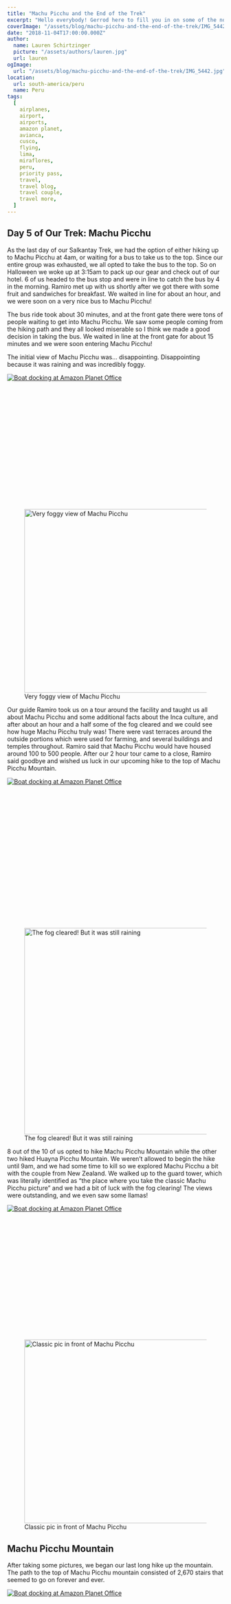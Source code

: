 ```yaml
---
title: "Machu Picchu and the End of the Trek"
excerpt: "Hello everybody! Gerrod here to fill you in on some of the not so exciting parts of our travels - the traveling part..."
coverImage: "/assets/blog/machu-picchu-and-the-end-of-the-trek/IMG_5442.jpg"
date: "2018-11-04T17:00:00.000Z"
author:
  name: Lauren Schirtzinger
  picture: "/assets/authors/lauren.jpg"
  url: lauren
ogImage:
  url: "/assets/blog/machu-picchu-and-the-end-of-the-trek/IMG_5442.jpg"
location:
  url: south-america/peru
  name: Peru
tags:
  [
    airplanes,
    airport,
    airports,
    amazon planet,
    avianca,
    cusco,
    flying,
    lima,
    miraflores,
    peru,
    priority pass,
    travel,
    travel blog,
    travel couple,
    travel more,
  ]
---
```


## Day 5 of Our Trek: Machu Picchu

As the last day of our Salkantay Trek, we had the option of either hiking up to Machu Picchu at 4am, or waiting for a bus to take us to the top. Since our entire group was exhausted, we all opted to take the bus to the top. So on Halloween we woke up at 3:15am to pack up our gear and check out of our hotel. 6 of us headed to the bus stop and were in line to catch the bus by 4 in the morning. Ramiro met up with us shortly after we got there with some fruit and sandwiches for breakfast. We waited in line for about an hour, and we were soon on a very nice bus to Machu Picchu!

The bus ride took about 30 minutes, and at the front gate there were tons of people waiting to get into Machu Picchu. We saw some people coming from the hiking path and they all looked miserable so I think we made a good decision in taking the bus. We waited in line at the front gate for about 15 minutes and we were soon entering Machu Picchu!

The initial view of Machu Picchu was… disappointing. Disappointing because it was raining and was incredibly foggy.

[![Boat docking at Amazon Planet Office](/assets/blog/machu-picchu-and-the-end-of-the-trek/IMG_20181107_120401.jpg "Boat docking at Amazon Planet Office")](/assets/blog/machu-picchu-and-the-end-of-the-trek/IMG_20181107_120401.jpg)

<figure id="attachment_238" aria-describedby="caption-attachment-238" class="wp-caption alignnone amp-wp-e43b3f9" data-amp-original-style="width: 5184px"><amp-img class="size-full wp-image-238 amp-wp-enforced-sizes i-amphtml-layout-intrinsic i-amphtml-layout-size-defined" src="https://i0.wp.com/www.bestseenonfoot.com/wp-content/uploads/2018/11/IMG_5390.jpg?resize=640%2C427&amp;ssl=1" alt="Very foggy view of Machu Picchu" width="640" height="427" srcset="https://i0.wp.com/www.bestseenonfoot.com/wp-content/uploads/2018/11/IMG_5390.jpg?w=5184&amp;ssl=1 5184w, https://i0.wp.com/www.bestseenonfoot.com/wp-content/uploads/2018/11/IMG_5390.jpg?resize=300%2C200&amp;ssl=1 300w, https://i0.wp.com/www.bestseenonfoot.com/wp-content/uploads/2018/11/IMG_5390.jpg?resize=768%2C512&amp;ssl=1 768w, https://i0.wp.com/www.bestseenonfoot.com/wp-content/uploads/2018/11/IMG_5390.jpg?resize=1024%2C683&amp;ssl=1 1024w, https://i0.wp.com/www.bestseenonfoot.com/wp-content/uploads/2018/11/IMG_5390.jpg?resize=600%2C400&amp;ssl=1 600w, https://i0.wp.com/www.bestseenonfoot.com/wp-content/uploads/2018/11/IMG_5390.jpg?w=1280&amp;ssl=1 1280w, https://i0.wp.com/www.bestseenonfoot.com/wp-content/uploads/2018/11/IMG_5390.jpg?w=1920&amp;ssl=1 1920w" sizes="(max-width: 640px) 100vw, 640px" layout="intrinsic" disable-inline-width="" i-amphtml-layout="intrinsic"><i-amphtml-sizer slot="i-amphtml-svc" class="i-amphtml-sizer"><img alt="" aria-hidden="true" class="i-amphtml-intrinsic-sizer" role="presentation" src="data:image/svg+xml;base64,PHN2ZyBoZWlnaHQ9IjQyNyIgd2lkdGg9IjY0MCIgeG1sbnM9Imh0dHA6Ly93d3cudzMub3JnLzIwMDAvc3ZnIiB2ZXJzaW9uPSIxLjEiLz4="></i-amphtml-sizer><noscript><img loading="lazy" src="https://i0.wp.com/www.bestseenonfoot.com/wp-content/uploads/2018/11/IMG_5390.jpg?resize=640%2C427&amp;ssl=1" alt="Very foggy view of Machu Picchu" width="640" height="427" srcset="https://i0.wp.com/www.bestseenonfoot.com/wp-content/uploads/2018/11/IMG_5390.jpg?w=5184&amp;ssl=1 5184w, https://i0.wp.com/www.bestseenonfoot.com/wp-content/uploads/2018/11/IMG_5390.jpg?resize=300%2C200&amp;ssl=1 300w, https://i0.wp.com/www.bestseenonfoot.com/wp-content/uploads/2018/11/IMG_5390.jpg?resize=768%2C512&amp;ssl=1 768w, https://i0.wp.com/www.bestseenonfoot.com/wp-content/uploads/2018/11/IMG_5390.jpg?resize=1024%2C683&amp;ssl=1 1024w, https://i0.wp.com/www.bestseenonfoot.com/wp-content/uploads/2018/11/IMG_5390.jpg?resize=600%2C400&amp;ssl=1 600w, https://i0.wp.com/www.bestseenonfoot.com/wp-content/uploads/2018/11/IMG_5390.jpg?w=1280&amp;ssl=1 1280w, https://i0.wp.com/www.bestseenonfoot.com/wp-content/uploads/2018/11/IMG_5390.jpg?w=1920&amp;ssl=1 1920w" sizes="(max-width: 640px) 100vw, 640px"></noscript></amp-img><figcaption id="caption-attachment-238" class="wp-caption-text">Very foggy view of Machu Picchu</figcaption></figure>

Our guide Ramiro took us on a tour around the facility and taught us all about Machu Picchu and some additional facts about the Inca culture, and after about an hour and a half some of the fog cleared and we could see how huge Machu Picchu truly was! There were vast terraces around the outside portions which were used for farming, and several buildings and temples throughout. Ramiro said that Machu Picchu would have housed around 100 to 500 people. After our 2 hour tour came to a close, Ramiro said goodbye and wished us luck in our upcoming hike to the top of Machu Picchu Mountain.

[![Boat docking at Amazon Planet Office](/assets/blog/machu-picchu-and-the-end-of-the-trek/IMG_20181107_120401.jpg "Boat docking at Amazon Planet Office")](/assets/blog/machu-picchu-and-the-end-of-the-trek/IMG_20181107_120401.jpg)

<figure id="attachment_233" aria-describedby="caption-attachment-233" class="wp-caption alignnone amp-wp-bdb7d23" data-amp-original-style="width: 4000px"><amp-img class="size-full wp-image-233 amp-wp-enforced-sizes i-amphtml-layout-intrinsic i-amphtml-layout-size-defined" src="https://i0.wp.com/www.bestseenonfoot.com/wp-content/uploads/2018/11/PA310633.jpg?resize=640%2C480&amp;ssl=1" alt="The fog cleared! But it was still raining" width="640" height="480" srcset="https://i0.wp.com/www.bestseenonfoot.com/wp-content/uploads/2018/11/PA310633.jpg?w=4000&amp;ssl=1 4000w, https://i0.wp.com/www.bestseenonfoot.com/wp-content/uploads/2018/11/PA310633.jpg?resize=300%2C225&amp;ssl=1 300w, https://i0.wp.com/www.bestseenonfoot.com/wp-content/uploads/2018/11/PA310633.jpg?resize=768%2C576&amp;ssl=1 768w, https://i0.wp.com/www.bestseenonfoot.com/wp-content/uploads/2018/11/PA310633.jpg?resize=1024%2C768&amp;ssl=1 1024w, https://i0.wp.com/www.bestseenonfoot.com/wp-content/uploads/2018/11/PA310633.jpg?resize=600%2C450&amp;ssl=1 600w, https://i0.wp.com/www.bestseenonfoot.com/wp-content/uploads/2018/11/PA310633.jpg?w=1280&amp;ssl=1 1280w, https://i0.wp.com/www.bestseenonfoot.com/wp-content/uploads/2018/11/PA310633.jpg?w=1920&amp;ssl=1 1920w" sizes="(max-width: 640px) 100vw, 640px" layout="intrinsic" disable-inline-width="" i-amphtml-layout="intrinsic"><i-amphtml-sizer slot="i-amphtml-svc" class="i-amphtml-sizer"><img alt="" aria-hidden="true" class="i-amphtml-intrinsic-sizer" role="presentation" src="data:image/svg+xml;base64,PHN2ZyBoZWlnaHQ9IjQ4MCIgd2lkdGg9IjY0MCIgeG1sbnM9Imh0dHA6Ly93d3cudzMub3JnLzIwMDAvc3ZnIiB2ZXJzaW9uPSIxLjEiLz4="></i-amphtml-sizer><noscript><img loading="lazy" src="https://i0.wp.com/www.bestseenonfoot.com/wp-content/uploads/2018/11/PA310633.jpg?resize=640%2C480&amp;ssl=1" alt="The fog cleared! But it was still raining" width="640" height="480" srcset="https://i0.wp.com/www.bestseenonfoot.com/wp-content/uploads/2018/11/PA310633.jpg?w=4000&amp;ssl=1 4000w, https://i0.wp.com/www.bestseenonfoot.com/wp-content/uploads/2018/11/PA310633.jpg?resize=300%2C225&amp;ssl=1 300w, https://i0.wp.com/www.bestseenonfoot.com/wp-content/uploads/2018/11/PA310633.jpg?resize=768%2C576&amp;ssl=1 768w, https://i0.wp.com/www.bestseenonfoot.com/wp-content/uploads/2018/11/PA310633.jpg?resize=1024%2C768&amp;ssl=1 1024w, https://i0.wp.com/www.bestseenonfoot.com/wp-content/uploads/2018/11/PA310633.jpg?resize=600%2C450&amp;ssl=1 600w, https://i0.wp.com/www.bestseenonfoot.com/wp-content/uploads/2018/11/PA310633.jpg?w=1280&amp;ssl=1 1280w, https://i0.wp.com/www.bestseenonfoot.com/wp-content/uploads/2018/11/PA310633.jpg?w=1920&amp;ssl=1 1920w" sizes="(max-width: 640px) 100vw, 640px"></noscript></amp-img><figcaption id="caption-attachment-233" class="wp-caption-text">The fog cleared! But it was still raining</figcaption></figure>

8 out of the 10 of us opted to hike Machu Picchu Mountain while the other two hiked Huayna Picchu Mountain. We weren’t allowed to begin the hike until 9am, and we had some time to kill so we explored Machu Picchu a bit with the couple from New Zealand. We walked up to the guard tower, which was literally identified as “the place where you take the classic Machu Picchu picture” and we had a bit of luck with the fog clearing! The views were outstanding, and we even saw some llamas!

[![Boat docking at Amazon Planet Office](/assets/blog/machu-picchu-and-the-end-of-the-trek/IMG_20181107_120401.jpg "Boat docking at Amazon Planet Office")](/assets/blog/machu-picchu-and-the-end-of-the-trek/IMG_20181107_120401.jpg)

<figure id="attachment_237" aria-describedby="caption-attachment-237" class="wp-caption alignnone amp-wp-e43b3f9" data-amp-original-style="width: 5184px"><amp-img class="size-full wp-image-237 amp-wp-enforced-sizes i-amphtml-layout-intrinsic i-amphtml-layout-size-defined" src="https://i0.wp.com/www.bestseenonfoot.com/wp-content/uploads/2018/11/IMG_5439.jpg?resize=640%2C427&amp;ssl=1" alt="Classic pic in front of Machu Picchu" width="640" height="427" srcset="https://i0.wp.com/www.bestseenonfoot.com/wp-content/uploads/2018/11/IMG_5439.jpg?w=5184&amp;ssl=1 5184w, https://i0.wp.com/www.bestseenonfoot.com/wp-content/uploads/2018/11/IMG_5439.jpg?resize=300%2C200&amp;ssl=1 300w, https://i0.wp.com/www.bestseenonfoot.com/wp-content/uploads/2018/11/IMG_5439.jpg?resize=768%2C512&amp;ssl=1 768w, https://i0.wp.com/www.bestseenonfoot.com/wp-content/uploads/2018/11/IMG_5439.jpg?resize=1024%2C683&amp;ssl=1 1024w, https://i0.wp.com/www.bestseenonfoot.com/wp-content/uploads/2018/11/IMG_5439.jpg?resize=600%2C400&amp;ssl=1 600w, https://i0.wp.com/www.bestseenonfoot.com/wp-content/uploads/2018/11/IMG_5439.jpg?w=1280&amp;ssl=1 1280w, https://i0.wp.com/www.bestseenonfoot.com/wp-content/uploads/2018/11/IMG_5439.jpg?w=1920&amp;ssl=1 1920w" sizes="(max-width: 640px) 100vw, 640px" layout="intrinsic" disable-inline-width="" i-amphtml-layout="intrinsic"><i-amphtml-sizer slot="i-amphtml-svc" class="i-amphtml-sizer"><img alt="" aria-hidden="true" class="i-amphtml-intrinsic-sizer" role="presentation" src="data:image/svg+xml;base64,PHN2ZyBoZWlnaHQ9IjQyNyIgd2lkdGg9IjY0MCIgeG1sbnM9Imh0dHA6Ly93d3cudzMub3JnLzIwMDAvc3ZnIiB2ZXJzaW9uPSIxLjEiLz4="></i-amphtml-sizer><noscript><img loading="lazy" src="https://i0.wp.com/www.bestseenonfoot.com/wp-content/uploads/2018/11/IMG_5439.jpg?resize=640%2C427&amp;ssl=1" alt="Classic pic in front of Machu Picchu" width="640" height="427" srcset="https://i0.wp.com/www.bestseenonfoot.com/wp-content/uploads/2018/11/IMG_5439.jpg?w=5184&amp;ssl=1 5184w, https://i0.wp.com/www.bestseenonfoot.com/wp-content/uploads/2018/11/IMG_5439.jpg?resize=300%2C200&amp;ssl=1 300w, https://i0.wp.com/www.bestseenonfoot.com/wp-content/uploads/2018/11/IMG_5439.jpg?resize=768%2C512&amp;ssl=1 768w, https://i0.wp.com/www.bestseenonfoot.com/wp-content/uploads/2018/11/IMG_5439.jpg?resize=1024%2C683&amp;ssl=1 1024w, https://i0.wp.com/www.bestseenonfoot.com/wp-content/uploads/2018/11/IMG_5439.jpg?resize=600%2C400&amp;ssl=1 600w, https://i0.wp.com/www.bestseenonfoot.com/wp-content/uploads/2018/11/IMG_5439.jpg?w=1280&amp;ssl=1 1280w, https://i0.wp.com/www.bestseenonfoot.com/wp-content/uploads/2018/11/IMG_5439.jpg?w=1920&amp;ssl=1 1920w" sizes="(max-width: 640px) 100vw, 640px"></noscript></amp-img><figcaption id="caption-attachment-237" class="wp-caption-text">Classic pic in front of Machu Picchu</figcaption></figure>

## Machu Picchu Mountain

After taking some pictures, we began our last long hike up the mountain. The path to the top of Machu Picchu mountain consisted of 2,670 stairs that seemed to go on forever and ever.

[![Boat docking at Amazon Planet Office](/assets/blog/machu-picchu-and-the-end-of-the-trek/IMG_20181107_120401.jpg "Boat docking at Amazon Planet Office")](/assets/blog/machu-picchu-and-the-end-of-the-trek/IMG_20181107_120401.jpg)

<figure id="attachment_232" aria-describedby="caption-attachment-232" class="wp-caption alignnone amp-wp-bdb7d23" data-amp-original-style="width: 4000px"><amp-img class="size-full wp-image-232 amp-wp-enforced-sizes i-amphtml-layout-intrinsic i-amphtml-layout-size-defined" src="https://i0.wp.com/www.bestseenonfoot.com/wp-content/uploads/2018/11/PA310670.jpg?resize=640%2C480&amp;ssl=1" alt="The stairs that kept going..." width="640" height="480" srcset="https://i0.wp.com/www.bestseenonfoot.com/wp-content/uploads/2018/11/PA310670.jpg?w=4000&amp;ssl=1 4000w, https://i0.wp.com/www.bestseenonfoot.com/wp-content/uploads/2018/11/PA310670.jpg?resize=300%2C225&amp;ssl=1 300w, https://i0.wp.com/www.bestseenonfoot.com/wp-content/uploads/2018/11/PA310670.jpg?resize=768%2C576&amp;ssl=1 768w, https://i0.wp.com/www.bestseenonfoot.com/wp-content/uploads/2018/11/PA310670.jpg?resize=1024%2C768&amp;ssl=1 1024w, https://i0.wp.com/www.bestseenonfoot.com/wp-content/uploads/2018/11/PA310670.jpg?resize=600%2C450&amp;ssl=1 600w, https://i0.wp.com/www.bestseenonfoot.com/wp-content/uploads/2018/11/PA310670.jpg?w=1280&amp;ssl=1 1280w, https://i0.wp.com/www.bestseenonfoot.com/wp-content/uploads/2018/11/PA310670.jpg?w=1920&amp;ssl=1 1920w" sizes="(max-width: 640px) 100vw, 640px" layout="intrinsic" disable-inline-width="" i-amphtml-layout="intrinsic"><i-amphtml-sizer slot="i-amphtml-svc" class="i-amphtml-sizer"><img alt="" aria-hidden="true" class="i-amphtml-intrinsic-sizer" role="presentation" src="data:image/svg+xml;base64,PHN2ZyBoZWlnaHQ9IjQ4MCIgd2lkdGg9IjY0MCIgeG1sbnM9Imh0dHA6Ly93d3cudzMub3JnLzIwMDAvc3ZnIiB2ZXJzaW9uPSIxLjEiLz4="></i-amphtml-sizer><noscript><img loading="lazy" src="https://i0.wp.com/www.bestseenonfoot.com/wp-content/uploads/2018/11/PA310670.jpg?resize=640%2C480&amp;ssl=1" alt="The stairs that kept going..." width="640" height="480" srcset="https://i0.wp.com/www.bestseenonfoot.com/wp-content/uploads/2018/11/PA310670.jpg?w=4000&amp;ssl=1 4000w, https://i0.wp.com/www.bestseenonfoot.com/wp-content/uploads/2018/11/PA310670.jpg?resize=300%2C225&amp;ssl=1 300w, https://i0.wp.com/www.bestseenonfoot.com/wp-content/uploads/2018/11/PA310670.jpg?resize=768%2C576&amp;ssl=1 768w, https://i0.wp.com/www.bestseenonfoot.com/wp-content/uploads/2018/11/PA310670.jpg?resize=1024%2C768&amp;ssl=1 1024w, https://i0.wp.com/www.bestseenonfoot.com/wp-content/uploads/2018/11/PA310670.jpg?resize=600%2C450&amp;ssl=1 600w, https://i0.wp.com/www.bestseenonfoot.com/wp-content/uploads/2018/11/PA310670.jpg?w=1280&amp;ssl=1 1280w, https://i0.wp.com/www.bestseenonfoot.com/wp-content/uploads/2018/11/PA310670.jpg?w=1920&amp;ssl=1 1920w" sizes="(max-width: 640px) 100vw, 640px"></noscript></amp-img><figcaption id="caption-attachment-232" class="wp-caption-text">The stairs that kept going…</figcaption></figure>

We were very exhausted from the 4 prior days of hiking, and this hike seemed to be one of most challenging parts of our whole trek. Maybe it is because we didn’t have Ramiro with us, and we didn’t have any Inca power to power us to the top. After we got to the summit, the surrounding mountains were completely covered in clouds/fog. We waited at the summit with our group in hopes that the clouds would clear, but they never did.

[![Boat docking at Amazon Planet Office](/assets/blog/machu-picchu-and-the-end-of-the-trek/IMG_20181107_120401.jpg "Boat docking at Amazon Planet Office")](/assets/blog/machu-picchu-and-the-end-of-the-trek/IMG_20181107_120401.jpg)

<figure id="attachment_235" aria-describedby="caption-attachment-235" class="wp-caption alignnone amp-wp-e43b3f9" data-amp-original-style="width: 5184px"><amp-img class="size-full wp-image-235 amp-wp-enforced-sizes i-amphtml-layout-intrinsic i-amphtml-layout-size-defined" src="https://i0.wp.com/www.bestseenonfoot.com/wp-content/uploads/2018/11/IMG_5458.jpg?resize=640%2C427&amp;ssl=1" alt="Gerrod and the mountain view of Machu Picchu" width="640" height="427" srcset="https://i0.wp.com/www.bestseenonfoot.com/wp-content/uploads/2018/11/IMG_5458.jpg?w=5184&amp;ssl=1 5184w, https://i0.wp.com/www.bestseenonfoot.com/wp-content/uploads/2018/11/IMG_5458.jpg?resize=300%2C200&amp;ssl=1 300w, https://i0.wp.com/www.bestseenonfoot.com/wp-content/uploads/2018/11/IMG_5458.jpg?resize=768%2C512&amp;ssl=1 768w, https://i0.wp.com/www.bestseenonfoot.com/wp-content/uploads/2018/11/IMG_5458.jpg?resize=1024%2C683&amp;ssl=1 1024w, https://i0.wp.com/www.bestseenonfoot.com/wp-content/uploads/2018/11/IMG_5458.jpg?resize=600%2C400&amp;ssl=1 600w, https://i0.wp.com/www.bestseenonfoot.com/wp-content/uploads/2018/11/IMG_5458.jpg?w=1280&amp;ssl=1 1280w, https://i0.wp.com/www.bestseenonfoot.com/wp-content/uploads/2018/11/IMG_5458.jpg?w=1920&amp;ssl=1 1920w" sizes="(max-width: 640px) 100vw, 640px" layout="intrinsic" disable-inline-width="" i-amphtml-layout="intrinsic"><i-amphtml-sizer slot="i-amphtml-svc" class="i-amphtml-sizer"><img alt="" aria-hidden="true" class="i-amphtml-intrinsic-sizer" role="presentation" src="data:image/svg+xml;base64,PHN2ZyBoZWlnaHQ9IjQyNyIgd2lkdGg9IjY0MCIgeG1sbnM9Imh0dHA6Ly93d3cudzMub3JnLzIwMDAvc3ZnIiB2ZXJzaW9uPSIxLjEiLz4="></i-amphtml-sizer><noscript><img loading="lazy" src="https://i0.wp.com/www.bestseenonfoot.com/wp-content/uploads/2018/11/IMG_5458.jpg?resize=640%2C427&amp;ssl=1" alt="Gerrod and the mountain view of Machu Picchu" width="640" height="427" srcset="https://i0.wp.com/www.bestseenonfoot.com/wp-content/uploads/2018/11/IMG_5458.jpg?w=5184&amp;ssl=1 5184w, https://i0.wp.com/www.bestseenonfoot.com/wp-content/uploads/2018/11/IMG_5458.jpg?resize=300%2C200&amp;ssl=1 300w, https://i0.wp.com/www.bestseenonfoot.com/wp-content/uploads/2018/11/IMG_5458.jpg?resize=768%2C512&amp;ssl=1 768w, https://i0.wp.com/www.bestseenonfoot.com/wp-content/uploads/2018/11/IMG_5458.jpg?resize=1024%2C683&amp;ssl=1 1024w, https://i0.wp.com/www.bestseenonfoot.com/wp-content/uploads/2018/11/IMG_5458.jpg?resize=600%2C400&amp;ssl=1 600w, https://i0.wp.com/www.bestseenonfoot.com/wp-content/uploads/2018/11/IMG_5458.jpg?w=1280&amp;ssl=1 1280w, https://i0.wp.com/www.bestseenonfoot.com/wp-content/uploads/2018/11/IMG_5458.jpg?w=1920&amp;ssl=1 1920w" sizes="(max-width: 640px) 100vw, 640px"></noscript></amp-img><figcaption id="caption-attachment-235" class="wp-caption-text">Gerrod and the mountain view of Machu Picchu</figcaption></figure>

The trek back down was also painful, but the llamas were very close to the trail at the bottom and we got to pet them, so that made up for the painful hike a bit. The llamas were incredibly fluffy, and I really like fluffy soft things. Our group originally told our guide Ramiro we were going to hike back to Aguas Calientes from Machu Picchu, but after our mountain hike we looked at each other and all agreed that we would rather take the bus back down. So we paid for a bus ticket and got on the bus back down to town to get some lunch. We were all starving, so we went to the first restaurant we came across.

[![Boat docking at Amazon Planet Office](/assets/blog/machu-picchu-and-the-end-of-the-trek/IMG_20181107_120401.jpg "Boat docking at Amazon Planet Office")](/assets/blog/machu-picchu-and-the-end-of-the-trek/IMG_20181107_120401.jpg)

<figure id="attachment_236" aria-describedby="caption-attachment-236" class="wp-caption alignnone amp-wp-e43b3f9" data-amp-original-style="width: 5184px"><amp-img class="wp-image-236 size-full amp-wp-enforced-sizes i-amphtml-layout-intrinsic i-amphtml-layout-size-defined" src="https://i0.wp.com/www.bestseenonfoot.com/wp-content/uploads/2018/11/IMG_5454.jpg?resize=640%2C427&amp;ssl=1" alt="Llama!" width="640" height="427" srcset="https://i0.wp.com/www.bestseenonfoot.com/wp-content/uploads/2018/11/IMG_5454.jpg?w=5184&amp;ssl=1 5184w, https://i0.wp.com/www.bestseenonfoot.com/wp-content/uploads/2018/11/IMG_5454.jpg?resize=300%2C200&amp;ssl=1 300w, https://i0.wp.com/www.bestseenonfoot.com/wp-content/uploads/2018/11/IMG_5454.jpg?resize=768%2C512&amp;ssl=1 768w, https://i0.wp.com/www.bestseenonfoot.com/wp-content/uploads/2018/11/IMG_5454.jpg?resize=1024%2C683&amp;ssl=1 1024w, https://i0.wp.com/www.bestseenonfoot.com/wp-content/uploads/2018/11/IMG_5454.jpg?resize=600%2C400&amp;ssl=1 600w, https://i0.wp.com/www.bestseenonfoot.com/wp-content/uploads/2018/11/IMG_5454.jpg?w=1280&amp;ssl=1 1280w, https://i0.wp.com/www.bestseenonfoot.com/wp-content/uploads/2018/11/IMG_5454.jpg?w=1920&amp;ssl=1 1920w" sizes="(max-width: 640px) 100vw, 640px" layout="intrinsic" disable-inline-width="" i-amphtml-layout="intrinsic"><i-amphtml-sizer slot="i-amphtml-svc" class="i-amphtml-sizer"><img alt="" aria-hidden="true" class="i-amphtml-intrinsic-sizer" role="presentation" src="data:image/svg+xml;base64,PHN2ZyBoZWlnaHQ9IjQyNyIgd2lkdGg9IjY0MCIgeG1sbnM9Imh0dHA6Ly93d3cudzMub3JnLzIwMDAvc3ZnIiB2ZXJzaW9uPSIxLjEiLz4="></i-amphtml-sizer><noscript><img loading="lazy" src="https://i0.wp.com/www.bestseenonfoot.com/wp-content/uploads/2018/11/IMG_5454.jpg?resize=640%2C427&amp;ssl=1" alt="Llama!" width="640" height="427" srcset="https://i0.wp.com/www.bestseenonfoot.com/wp-content/uploads/2018/11/IMG_5454.jpg?w=5184&amp;ssl=1 5184w, https://i0.wp.com/www.bestseenonfoot.com/wp-content/uploads/2018/11/IMG_5454.jpg?resize=300%2C200&amp;ssl=1 300w, https://i0.wp.com/www.bestseenonfoot.com/wp-content/uploads/2018/11/IMG_5454.jpg?resize=768%2C512&amp;ssl=1 768w, https://i0.wp.com/www.bestseenonfoot.com/wp-content/uploads/2018/11/IMG_5454.jpg?resize=1024%2C683&amp;ssl=1 1024w, https://i0.wp.com/www.bestseenonfoot.com/wp-content/uploads/2018/11/IMG_5454.jpg?resize=600%2C400&amp;ssl=1 600w, https://i0.wp.com/www.bestseenonfoot.com/wp-content/uploads/2018/11/IMG_5454.jpg?w=1280&amp;ssl=1 1280w, https://i0.wp.com/www.bestseenonfoot.com/wp-content/uploads/2018/11/IMG_5454.jpg?w=1920&amp;ssl=1 1920w" sizes="(max-width: 640px) 100vw, 640px"></noscript></amp-img><figcaption id="caption-attachment-236" class="wp-caption-text">Llama!</figcaption></figure>

## The Way Back to Cusco

After lunch, we grabbed our duffel bags that were stored at our hotel, went to happy hour for drinks, and headed to the train station to go back to Cusco. At the train station, there was an expert Peruvian flute player playing random songs which made the wait for the train much shorter. Gerrod gave him a tip, and then we boarded a very nice train that took us to a town called Ollantaytambo.

[![Boat docking at Amazon Planet Office](/assets/blog/machu-picchu-and-the-end-of-the-trek/IMG_20181107_120401.jpg "Boat docking at Amazon Planet Office")](/assets/blog/machu-picchu-and-the-end-of-the-trek/IMG_20181107_120401.jpg)

<figure id="attachment_241" aria-describedby="caption-attachment-241" class="wp-caption alignnone amp-wp-a7c734a" data-amp-original-style="width: 3264px"><amp-img class="size-full wp-image-241 amp-wp-enforced-sizes i-amphtml-layout-intrinsic i-amphtml-layout-size-defined" src="https://i0.wp.com/www.bestseenonfoot.com/wp-content/uploads/2018/11/IMG_20181031_171950.jpg?resize=640%2C480&amp;ssl=1" alt="Train to Ollantaytambo" width="640" height="480" srcset="https://i0.wp.com/www.bestseenonfoot.com/wp-content/uploads/2018/11/IMG_20181031_171950.jpg?w=3264&amp;ssl=1 3264w, https://i0.wp.com/www.bestseenonfoot.com/wp-content/uploads/2018/11/IMG_20181031_171950.jpg?resize=300%2C225&amp;ssl=1 300w, https://i0.wp.com/www.bestseenonfoot.com/wp-content/uploads/2018/11/IMG_20181031_171950.jpg?resize=768%2C576&amp;ssl=1 768w, https://i0.wp.com/www.bestseenonfoot.com/wp-content/uploads/2018/11/IMG_20181031_171950.jpg?resize=1024%2C768&amp;ssl=1 1024w, https://i0.wp.com/www.bestseenonfoot.com/wp-content/uploads/2018/11/IMG_20181031_171950.jpg?resize=600%2C450&amp;ssl=1 600w, https://i0.wp.com/www.bestseenonfoot.com/wp-content/uploads/2018/11/IMG_20181031_171950.jpg?w=1280&amp;ssl=1 1280w, https://i0.wp.com/www.bestseenonfoot.com/wp-content/uploads/2018/11/IMG_20181031_171950.jpg?w=1920&amp;ssl=1 1920w" sizes="(max-width: 640px) 100vw, 640px" layout="intrinsic" disable-inline-width="" i-amphtml-layout="intrinsic"><i-amphtml-sizer slot="i-amphtml-svc" class="i-amphtml-sizer"><img alt="" aria-hidden="true" class="i-amphtml-intrinsic-sizer" role="presentation" src="data:image/svg+xml;base64,PHN2ZyBoZWlnaHQ9IjQ4MCIgd2lkdGg9IjY0MCIgeG1sbnM9Imh0dHA6Ly93d3cudzMub3JnLzIwMDAvc3ZnIiB2ZXJzaW9uPSIxLjEiLz4="></i-amphtml-sizer><noscript><img loading="lazy" src="https://i0.wp.com/www.bestseenonfoot.com/wp-content/uploads/2018/11/IMG_20181031_171950.jpg?resize=640%2C480&amp;ssl=1" alt="Train to Ollantaytambo" width="640" height="480" srcset="https://i0.wp.com/www.bestseenonfoot.com/wp-content/uploads/2018/11/IMG_20181031_171950.jpg?w=3264&amp;ssl=1 3264w, https://i0.wp.com/www.bestseenonfoot.com/wp-content/uploads/2018/11/IMG_20181031_171950.jpg?resize=300%2C225&amp;ssl=1 300w, https://i0.wp.com/www.bestseenonfoot.com/wp-content/uploads/2018/11/IMG_20181031_171950.jpg?resize=768%2C576&amp;ssl=1 768w, https://i0.wp.com/www.bestseenonfoot.com/wp-content/uploads/2018/11/IMG_20181031_171950.jpg?resize=1024%2C768&amp;ssl=1 1024w, https://i0.wp.com/www.bestseenonfoot.com/wp-content/uploads/2018/11/IMG_20181031_171950.jpg?resize=600%2C450&amp;ssl=1 600w, https://i0.wp.com/www.bestseenonfoot.com/wp-content/uploads/2018/11/IMG_20181031_171950.jpg?w=1280&amp;ssl=1 1280w, https://i0.wp.com/www.bestseenonfoot.com/wp-content/uploads/2018/11/IMG_20181031_171950.jpg?w=1920&amp;ssl=1 1920w" sizes="(max-width: 640px) 100vw, 640px"></noscript></amp-img><figcaption id="caption-attachment-241" class="wp-caption-text">Train to Ollantaytambo</figcaption></figure>

At Ollantaytambo, we found our van driver who drove us another 2 hours back to Cusco to drop us all off at our respective hostels. 4 of us, including me and Gerrod were dropped of at the Salkantay Trekking office since they stored our luggage for us during our trek. Since it was Halloween there were people everywhere and Plaza De Armas, which we had to cross to get to the office, was completely packed!

[![Boat docking at Amazon Planet Office](/assets/blog/machu-picchu-and-the-end-of-the-trek/IMG_20181107_120401.jpg "Boat docking at Amazon Planet Office")](/assets/blog/machu-picchu-and-the-end-of-the-trek/IMG_20181107_120401.jpg)

<figure id="attachment_234" aria-describedby="caption-attachment-234" class="wp-caption alignnone amp-wp-f96df7f" data-amp-original-style="width: 4048px"><amp-img class="size-full wp-image-234 amp-wp-enforced-sizes i-amphtml-layout-intrinsic i-amphtml-layout-size-defined" src="https://i0.wp.com/www.bestseenonfoot.com/wp-content/uploads/2018/11/IMG_20181031_214525.jpg?resize=640%2C480&amp;ssl=1" alt="Packed streets for Halloween" width="640" height="480" srcset="https://i0.wp.com/www.bestseenonfoot.com/wp-content/uploads/2018/11/IMG_20181031_214525.jpg?w=4048&amp;ssl=1 4048w, https://i0.wp.com/www.bestseenonfoot.com/wp-content/uploads/2018/11/IMG_20181031_214525.jpg?resize=300%2C225&amp;ssl=1 300w, https://i0.wp.com/www.bestseenonfoot.com/wp-content/uploads/2018/11/IMG_20181031_214525.jpg?resize=768%2C576&amp;ssl=1 768w, https://i0.wp.com/www.bestseenonfoot.com/wp-content/uploads/2018/11/IMG_20181031_214525.jpg?resize=1024%2C768&amp;ssl=1 1024w, https://i0.wp.com/www.bestseenonfoot.com/wp-content/uploads/2018/11/IMG_20181031_214525.jpg?resize=600%2C450&amp;ssl=1 600w, https://i0.wp.com/www.bestseenonfoot.com/wp-content/uploads/2018/11/IMG_20181031_214525.jpg?w=1280&amp;ssl=1 1280w, https://i0.wp.com/www.bestseenonfoot.com/wp-content/uploads/2018/11/IMG_20181031_214525.jpg?w=1920&amp;ssl=1 1920w" sizes="(max-width: 640px) 100vw, 640px" layout="intrinsic" disable-inline-width="" i-amphtml-layout="intrinsic"><i-amphtml-sizer slot="i-amphtml-svc" class="i-amphtml-sizer"><img alt="" aria-hidden="true" class="i-amphtml-intrinsic-sizer" role="presentation" src="data:image/svg+xml;base64,PHN2ZyBoZWlnaHQ9IjQ4MCIgd2lkdGg9IjY0MCIgeG1sbnM9Imh0dHA6Ly93d3cudzMub3JnLzIwMDAvc3ZnIiB2ZXJzaW9uPSIxLjEiLz4="></i-amphtml-sizer><noscript><img loading="lazy" src="https://i0.wp.com/www.bestseenonfoot.com/wp-content/uploads/2018/11/IMG_20181031_214525.jpg?resize=640%2C480&amp;ssl=1" alt="Packed streets for Halloween" width="640" height="480" srcset="https://i0.wp.com/www.bestseenonfoot.com/wp-content/uploads/2018/11/IMG_20181031_214525.jpg?w=4048&amp;ssl=1 4048w, https://i0.wp.com/www.bestseenonfoot.com/wp-content/uploads/2018/11/IMG_20181031_214525.jpg?resize=300%2C225&amp;ssl=1 300w, https://i0.wp.com/www.bestseenonfoot.com/wp-content/uploads/2018/11/IMG_20181031_214525.jpg?resize=768%2C576&amp;ssl=1 768w, https://i0.wp.com/www.bestseenonfoot.com/wp-content/uploads/2018/11/IMG_20181031_214525.jpg?resize=1024%2C768&amp;ssl=1 1024w, https://i0.wp.com/www.bestseenonfoot.com/wp-content/uploads/2018/11/IMG_20181031_214525.jpg?resize=600%2C450&amp;ssl=1 600w, https://i0.wp.com/www.bestseenonfoot.com/wp-content/uploads/2018/11/IMG_20181031_214525.jpg?w=1280&amp;ssl=1 1280w, https://i0.wp.com/www.bestseenonfoot.com/wp-content/uploads/2018/11/IMG_20181031_214525.jpg?w=1920&amp;ssl=1 1920w" sizes="(max-width: 640px) 100vw, 640px"></noscript></amp-img><figcaption id="caption-attachment-234" class="wp-caption-text">Packed streets for Halloween</figcaption></figure>

## Halloween Festivities

Gerrod and I pushed through the crowds with our bags, and we finally checked in to The Point Hostel, which being a party hostel appeared to have a party of its own going on. We quickly dropped our bags off, put on some fresh deodorant (at least I did, I’m not quite sure about Gerrod), and we headed to the Plaza to meet the other members of our group for Halloween celebrations! Gerrod and I decided we were dressed up as dirty hippies for Halloween, and we got offered weed twice on the way to the bar so we must have had pretty convincing costumes.

[![Boat docking at Amazon Planet Office](/assets/blog/machu-picchu-and-the-end-of-the-trek/IMG_20181107_120401.jpg "Boat docking at Amazon Planet Office")](/assets/blog/machu-picchu-and-the-end-of-the-trek/IMG_20181107_120401.jpg)

<figure id="attachment_242" aria-describedby="caption-attachment-242" class="wp-caption alignnone amp-wp-f07000d" data-amp-original-style="width: 2592px"><amp-img class="size-full wp-image-242 amp-wp-enforced-sizes i-amphtml-layout-intrinsic i-amphtml-layout-size-defined" src="https://i0.wp.com/www.bestseenonfoot.com/wp-content/uploads/2018/11/20181101_014751.jpg?resize=640%2C480&amp;ssl=1" alt="Dirty hippies!" width="640" height="480" srcset="https://i0.wp.com/www.bestseenonfoot.com/wp-content/uploads/2018/11/20181101_014751.jpg?w=2592&amp;ssl=1 2592w, https://i0.wp.com/www.bestseenonfoot.com/wp-content/uploads/2018/11/20181101_014751.jpg?resize=300%2C225&amp;ssl=1 300w, https://i0.wp.com/www.bestseenonfoot.com/wp-content/uploads/2018/11/20181101_014751.jpg?resize=768%2C576&amp;ssl=1 768w, https://i0.wp.com/www.bestseenonfoot.com/wp-content/uploads/2018/11/20181101_014751.jpg?resize=1024%2C768&amp;ssl=1 1024w, https://i0.wp.com/www.bestseenonfoot.com/wp-content/uploads/2018/11/20181101_014751.jpg?resize=600%2C450&amp;ssl=1 600w, https://i0.wp.com/www.bestseenonfoot.com/wp-content/uploads/2018/11/20181101_014751.jpg?w=1280&amp;ssl=1 1280w, https://i0.wp.com/www.bestseenonfoot.com/wp-content/uploads/2018/11/20181101_014751.jpg?w=1920&amp;ssl=1 1920w" sizes="(max-width: 640px) 100vw, 640px" layout="intrinsic" disable-inline-width="" i-amphtml-layout="intrinsic"><i-amphtml-sizer slot="i-amphtml-svc" class="i-amphtml-sizer"><img alt="" aria-hidden="true" class="i-amphtml-intrinsic-sizer" role="presentation" src="data:image/svg+xml;base64,PHN2ZyBoZWlnaHQ9IjQ4MCIgd2lkdGg9IjY0MCIgeG1sbnM9Imh0dHA6Ly93d3cudzMub3JnLzIwMDAvc3ZnIiB2ZXJzaW9uPSIxLjEiLz4="></i-amphtml-sizer><noscript><img loading="lazy" src="https://i0.wp.com/www.bestseenonfoot.com/wp-content/uploads/2018/11/20181101_014751.jpg?resize=640%2C480&amp;ssl=1" alt="Dirty hippies!" width="640" height="480" srcset="https://i0.wp.com/www.bestseenonfoot.com/wp-content/uploads/2018/11/20181101_014751.jpg?w=2592&amp;ssl=1 2592w, https://i0.wp.com/www.bestseenonfoot.com/wp-content/uploads/2018/11/20181101_014751.jpg?resize=300%2C225&amp;ssl=1 300w, https://i0.wp.com/www.bestseenonfoot.com/wp-content/uploads/2018/11/20181101_014751.jpg?resize=768%2C576&amp;ssl=1 768w, https://i0.wp.com/www.bestseenonfoot.com/wp-content/uploads/2018/11/20181101_014751.jpg?resize=1024%2C768&amp;ssl=1 1024w, https://i0.wp.com/www.bestseenonfoot.com/wp-content/uploads/2018/11/20181101_014751.jpg?resize=600%2C450&amp;ssl=1 600w, https://i0.wp.com/www.bestseenonfoot.com/wp-content/uploads/2018/11/20181101_014751.jpg?w=1280&amp;ssl=1 1280w, https://i0.wp.com/www.bestseenonfoot.com/wp-content/uploads/2018/11/20181101_014751.jpg?w=1920&amp;ssl=1 1920w" sizes="(max-width: 640px) 100vw, 640px"></noscript></amp-img><figcaption id="caption-attachment-242" class="wp-caption-text">Dirty hippies!</figcaption></figure>

We met some of the group at Paddy’s Irish Pub, where we had drinks, food, and great conversations before we all decided we wanted to dance. The group ended up at a nightclub called Inka Team nearby in the Plaza de Armas, and danced and drank until around 2 am before saying our hug filled goodbyes.

We ended up with the best hiking group imaginable, and I truly hope we get to see everyone again!

[![Boat docking at Amazon Planet Office](/assets/blog/machu-picchu-and-the-end-of-the-trek/IMG_20181107_120401.jpg "Boat docking at Amazon Planet Office")](/assets/blog/machu-picchu-and-the-end-of-the-trek/IMG_20181107_120401.jpg)

<figure id="attachment_243" aria-describedby="caption-attachment-243" class="wp-caption alignnone amp-wp-e43b3f9" data-amp-original-style="width: 5184px"><amp-img class="size-full wp-image-243 amp-wp-enforced-sizes i-amphtml-layout-intrinsic i-amphtml-layout-size-defined" src="https://i0.wp.com/www.bestseenonfoot.com/wp-content/uploads/2018/11/IMG_5216.jpg?resize=640%2C427&amp;ssl=1" alt="Best group ever!" width="640" height="427" srcset="https://i0.wp.com/www.bestseenonfoot.com/wp-content/uploads/2018/11/IMG_5216.jpg?w=5184&amp;ssl=1 5184w, https://i0.wp.com/www.bestseenonfoot.com/wp-content/uploads/2018/11/IMG_5216.jpg?resize=300%2C200&amp;ssl=1 300w, https://i0.wp.com/www.bestseenonfoot.com/wp-content/uploads/2018/11/IMG_5216.jpg?resize=768%2C512&amp;ssl=1 768w, https://i0.wp.com/www.bestseenonfoot.com/wp-content/uploads/2018/11/IMG_5216.jpg?resize=1024%2C683&amp;ssl=1 1024w, https://i0.wp.com/www.bestseenonfoot.com/wp-content/uploads/2018/11/IMG_5216.jpg?resize=600%2C400&amp;ssl=1 600w, https://i0.wp.com/www.bestseenonfoot.com/wp-content/uploads/2018/11/IMG_5216.jpg?w=1280&amp;ssl=1 1280w, https://i0.wp.com/www.bestseenonfoot.com/wp-content/uploads/2018/11/IMG_5216.jpg?w=1920&amp;ssl=1 1920w" sizes="(max-width: 640px) 100vw, 640px" layout="intrinsic" disable-inline-width="" i-amphtml-layout="intrinsic"><i-amphtml-sizer slot="i-amphtml-svc" class="i-amphtml-sizer"><img alt="" aria-hidden="true" class="i-amphtml-intrinsic-sizer" role="presentation" src="data:image/svg+xml;base64,PHN2ZyBoZWlnaHQ9IjQyNyIgd2lkdGg9IjY0MCIgeG1sbnM9Imh0dHA6Ly93d3cudzMub3JnLzIwMDAvc3ZnIiB2ZXJzaW9uPSIxLjEiLz4="></i-amphtml-sizer><noscript><img loading="lazy" src="https://i0.wp.com/www.bestseenonfoot.com/wp-content/uploads/2018/11/IMG_5216.jpg?resize=640%2C427&amp;ssl=1" alt="Best group ever!" width="640" height="427" srcset="https://i0.wp.com/www.bestseenonfoot.com/wp-content/uploads/2018/11/IMG_5216.jpg?w=5184&amp;ssl=1 5184w, https://i0.wp.com/www.bestseenonfoot.com/wp-content/uploads/2018/11/IMG_5216.jpg?resize=300%2C200&amp;ssl=1 300w, https://i0.wp.com/www.bestseenonfoot.com/wp-content/uploads/2018/11/IMG_5216.jpg?resize=768%2C512&amp;ssl=1 768w, https://i0.wp.com/www.bestseenonfoot.com/wp-content/uploads/2018/11/IMG_5216.jpg?resize=1024%2C683&amp;ssl=1 1024w, https://i0.wp.com/www.bestseenonfoot.com/wp-content/uploads/2018/11/IMG_5216.jpg?resize=600%2C400&amp;ssl=1 600w, https://i0.wp.com/www.bestseenonfoot.com/wp-content/uploads/2018/11/IMG_5216.jpg?w=1280&amp;ssl=1 1280w, https://i0.wp.com/www.bestseenonfoot.com/wp-content/uploads/2018/11/IMG_5216.jpg?w=1920&amp;ssl=1 1920w" sizes="(max-width: 640px) 100vw, 640px"></noscript></amp-img><figcaption id="caption-attachment-243" class="wp-caption-text">Best group ever!</figcaption></figure>

Love,

Lauren (and Gerrod)

## All of the Pictures

<amp-carousel width="640" height="427" type="slides" layout="responsive" lightbox="" class="i-amphtml-layout-responsive i-amphtml-layout-size-defined" i-amphtml-layout="responsive"><i-amphtml-sizer slot="i-amphtml-svc" style="display:block;padding-top:66.7188%"></i-amphtml-sizer>

[![Boat docking at Amazon Planet Office](/assets/blog/machu-picchu-and-the-end-of-the-trek/IMG_20181107_120401.jpg "Boat docking at Amazon Planet Office")](/assets/blog/machu-picchu-and-the-end-of-the-trek/IMG_20181107_120401.jpg)

<figure class="slide"><amp-img width="640" height="427" src="https://i0.wp.com/www.bestseenonfoot.com/wp-content/uploads/2018/11/IMG_5442.jpg?fit=640%2C427&amp;ssl=1" class="attachment-large size-large amp-wp-enforced-sizes i-amphtml-layout-fill i-amphtml-layout-size-defined" alt="Machu Picchu!" aria-describedby="gallery-2-239" srcset="https://i0.wp.com/www.bestseenonfoot.com/wp-content/uploads/2018/11/IMG_5442.jpg?w=5184&amp;ssl=1 5184w, https://i0.wp.com/www.bestseenonfoot.com/wp-content/uploads/2018/11/IMG_5442.jpg?resize=300%2C200&amp;ssl=1 300w, https://i0.wp.com/www.bestseenonfoot.com/wp-content/uploads/2018/11/IMG_5442.jpg?resize=768%2C512&amp;ssl=1 768w, https://i0.wp.com/www.bestseenonfoot.com/wp-content/uploads/2018/11/IMG_5442.jpg?resize=1024%2C683&amp;ssl=1 1024w, https://i0.wp.com/www.bestseenonfoot.com/wp-content/uploads/2018/11/IMG_5442.jpg?resize=600%2C400&amp;ssl=1 600w, https://i0.wp.com/www.bestseenonfoot.com/wp-content/uploads/2018/11/IMG_5442.jpg?w=1280&amp;ssl=1 1280w, https://i0.wp.com/www.bestseenonfoot.com/wp-content/uploads/2018/11/IMG_5442.jpg?w=1920&amp;ssl=1 1920w" sizes="(max-width: 640px) 100vw, 640px" data-hero-candidate="" layout="fill" object-fit="cover" disable-inline-width="" data-hero i-amphtml-ssr i-amphtml-layout="fill"><img class="i-amphtml-fill-content i-amphtml-replaced-content" decoding="async" loading="lazy" alt="Machu Picchu!" src="https://i0.wp.com/www.bestseenonfoot.com/wp-content/uploads/2018/11/IMG_5442.jpg?fit=640%2C427&amp;ssl=1" srcset="https://i0.wp.com/www.bestseenonfoot.com/wp-content/uploads/2018/11/IMG_5442.jpg?w=5184&amp;ssl=1 5184w, https://i0.wp.com/www.bestseenonfoot.com/wp-content/uploads/2018/11/IMG_5442.jpg?resize=300%2C200&amp;ssl=1 300w, https://i0.wp.com/www.bestseenonfoot.com/wp-content/uploads/2018/11/IMG_5442.jpg?resize=768%2C512&amp;ssl=1 768w, https://i0.wp.com/www.bestseenonfoot.com/wp-content/uploads/2018/11/IMG_5442.jpg?resize=1024%2C683&amp;ssl=1 1024w, https://i0.wp.com/www.bestseenonfoot.com/wp-content/uploads/2018/11/IMG_5442.jpg?resize=600%2C400&amp;ssl=1 600w, https://i0.wp.com/www.bestseenonfoot.com/wp-content/uploads/2018/11/IMG_5442.jpg?w=1280&amp;ssl=1 1280w, https://i0.wp.com/www.bestseenonfoot.com/wp-content/uploads/2018/11/IMG_5442.jpg?w=1920&amp;ssl=1 1920w" sizes="(max-width: 640px) 100vw, 640px" style="object-fit:cover"></amp-img><figcaption class="amp-wp-gallery-caption" id="gallery-2-239">
Machu Picchu!

</figcaption></figure>

[![Boat docking at Amazon Planet Office](/assets/blog/machu-picchu-and-the-end-of-the-trek/IMG_20181107_120401.jpg "Boat docking at Amazon Planet Office")](/assets/blog/machu-picchu-and-the-end-of-the-trek/IMG_20181107_120401.jpg)

<figure class="slide"><amp-img width="640" height="427" src="https://i0.wp.com/www.bestseenonfoot.com/wp-content/uploads/2018/11/IMG_5390.jpg?fit=640%2C427&amp;ssl=1" class="attachment-large size-large amp-wp-enforced-sizes i-amphtml-layout-fill i-amphtml-layout-size-defined" alt="Very foggy view of Machu Picchu" aria-describedby="gallery-2-238" srcset="https://i0.wp.com/www.bestseenonfoot.com/wp-content/uploads/2018/11/IMG_5390.jpg?w=5184&amp;ssl=1 5184w, https://i0.wp.com/www.bestseenonfoot.com/wp-content/uploads/2018/11/IMG_5390.jpg?resize=300%2C200&amp;ssl=1 300w, https://i0.wp.com/www.bestseenonfoot.com/wp-content/uploads/2018/11/IMG_5390.jpg?resize=768%2C512&amp;ssl=1 768w, https://i0.wp.com/www.bestseenonfoot.com/wp-content/uploads/2018/11/IMG_5390.jpg?resize=1024%2C683&amp;ssl=1 1024w, https://i0.wp.com/www.bestseenonfoot.com/wp-content/uploads/2018/11/IMG_5390.jpg?resize=600%2C400&amp;ssl=1 600w, https://i0.wp.com/www.bestseenonfoot.com/wp-content/uploads/2018/11/IMG_5390.jpg?w=1280&amp;ssl=1 1280w, https://i0.wp.com/www.bestseenonfoot.com/wp-content/uploads/2018/11/IMG_5390.jpg?w=1920&amp;ssl=1 1920w" sizes="(max-width: 640px) 100vw, 640px" layout="fill" object-fit="cover" disable-inline-width="" i-amphtml-layout="fill"><noscript><img width="640" height="427" src="https://i0.wp.com/www.bestseenonfoot.com/wp-content/uploads/2018/11/IMG_5390.jpg?fit=640%2C427&amp;ssl=1" alt="Very foggy view of Machu Picchu" loading="lazy" aria-describedby="gallery-2-238" srcset="https://i0.wp.com/www.bestseenonfoot.com/wp-content/uploads/2018/11/IMG_5390.jpg?w=5184&amp;ssl=1 5184w, https://i0.wp.com/www.bestseenonfoot.com/wp-content/uploads/2018/11/IMG_5390.jpg?resize=300%2C200&amp;ssl=1 300w, https://i0.wp.com/www.bestseenonfoot.com/wp-content/uploads/2018/11/IMG_5390.jpg?resize=768%2C512&amp;ssl=1 768w, https://i0.wp.com/www.bestseenonfoot.com/wp-content/uploads/2018/11/IMG_5390.jpg?resize=1024%2C683&amp;ssl=1 1024w, https://i0.wp.com/www.bestseenonfoot.com/wp-content/uploads/2018/11/IMG_5390.jpg?resize=600%2C400&amp;ssl=1 600w, https://i0.wp.com/www.bestseenonfoot.com/wp-content/uploads/2018/11/IMG_5390.jpg?w=1280&amp;ssl=1 1280w, https://i0.wp.com/www.bestseenonfoot.com/wp-content/uploads/2018/11/IMG_5390.jpg?w=1920&amp;ssl=1 1920w" sizes="(max-width: 640px) 100vw, 640px"></noscript></amp-img><figcaption class="amp-wp-gallery-caption" id="gallery-2-238">
Very foggy view of Machu Picchu
</figcaption></figure>

[![Boat docking at Amazon Planet Office](/assets/blog/machu-picchu-and-the-end-of-the-trek/IMG_20181107_120401.jpg "Boat docking at Amazon Planet Office")](/assets/blog/machu-picchu-and-the-end-of-the-trek/IMG_20181107_120401.jpg)

<figure class="slide"><amp-img width="640" height="427" src="https://i0.wp.com/www.bestseenonfoot.com/wp-content/uploads/2018/11/IMG_5439.jpg?fit=640%2C427&amp;ssl=1" class="attachment-large size-large amp-wp-enforced-sizes i-amphtml-layout-fill i-amphtml-layout-size-defined" alt="Classic pic in front of Machu Picchu" aria-describedby="gallery-2-237" srcset="https://i0.wp.com/www.bestseenonfoot.com/wp-content/uploads/2018/11/IMG_5439.jpg?w=5184&amp;ssl=1 5184w, https://i0.wp.com/www.bestseenonfoot.com/wp-content/uploads/2018/11/IMG_5439.jpg?resize=300%2C200&amp;ssl=1 300w, https://i0.wp.com/www.bestseenonfoot.com/wp-content/uploads/2018/11/IMG_5439.jpg?resize=768%2C512&amp;ssl=1 768w, https://i0.wp.com/www.bestseenonfoot.com/wp-content/uploads/2018/11/IMG_5439.jpg?resize=1024%2C683&amp;ssl=1 1024w, https://i0.wp.com/www.bestseenonfoot.com/wp-content/uploads/2018/11/IMG_5439.jpg?resize=600%2C400&amp;ssl=1 600w, https://i0.wp.com/www.bestseenonfoot.com/wp-content/uploads/2018/11/IMG_5439.jpg?w=1280&amp;ssl=1 1280w, https://i0.wp.com/www.bestseenonfoot.com/wp-content/uploads/2018/11/IMG_5439.jpg?w=1920&amp;ssl=1 1920w" sizes="(max-width: 640px) 100vw, 640px" layout="fill" object-fit="cover" disable-inline-width="" i-amphtml-layout="fill"><noscript><img width="640" height="427" src="https://i0.wp.com/www.bestseenonfoot.com/wp-content/uploads/2018/11/IMG_5439.jpg?fit=640%2C427&amp;ssl=1" alt="Classic pic in front of Machu Picchu" loading="lazy" aria-describedby="gallery-2-237" srcset="https://i0.wp.com/www.bestseenonfoot.com/wp-content/uploads/2018/11/IMG_5439.jpg?w=5184&amp;ssl=1 5184w, https://i0.wp.com/www.bestseenonfoot.com/wp-content/uploads/2018/11/IMG_5439.jpg?resize=300%2C200&amp;ssl=1 300w, https://i0.wp.com/www.bestseenonfoot.com/wp-content/uploads/2018/11/IMG_5439.jpg?resize=768%2C512&amp;ssl=1 768w, https://i0.wp.com/www.bestseenonfoot.com/wp-content/uploads/2018/11/IMG_5439.jpg?resize=1024%2C683&amp;ssl=1 1024w, https://i0.wp.com/www.bestseenonfoot.com/wp-content/uploads/2018/11/IMG_5439.jpg?resize=600%2C400&amp;ssl=1 600w, https://i0.wp.com/www.bestseenonfoot.com/wp-content/uploads/2018/11/IMG_5439.jpg?w=1280&amp;ssl=1 1280w, https://i0.wp.com/www.bestseenonfoot.com/wp-content/uploads/2018/11/IMG_5439.jpg?w=1920&amp;ssl=1 1920w" sizes="(max-width: 640px) 100vw, 640px"></noscript></amp-img><figcaption class="amp-wp-gallery-caption" id="gallery-2-237">
Classic pic in front of Machu Picchu
</figcaption></figure>

[![Boat docking at Amazon Planet Office](/assets/blog/machu-picchu-and-the-end-of-the-trek/IMG_20181107_120401.jpg "Boat docking at Amazon Planet Office")](/assets/blog/machu-picchu-and-the-end-of-the-trek/IMG_20181107_120401.jpg)

<figure class="slide"><amp-img width="640" height="427" src="https://i0.wp.com/www.bestseenonfoot.com/wp-content/uploads/2018/11/IMG_5454.jpg?fit=640%2C427&amp;ssl=1" class="attachment-large size-large amp-wp-enforced-sizes i-amphtml-layout-fill i-amphtml-layout-size-defined" alt="Llama!" aria-describedby="gallery-2-236" srcset="https://i0.wp.com/www.bestseenonfoot.com/wp-content/uploads/2018/11/IMG_5454.jpg?w=5184&amp;ssl=1 5184w, https://i0.wp.com/www.bestseenonfoot.com/wp-content/uploads/2018/11/IMG_5454.jpg?resize=300%2C200&amp;ssl=1 300w, https://i0.wp.com/www.bestseenonfoot.com/wp-content/uploads/2018/11/IMG_5454.jpg?resize=768%2C512&amp;ssl=1 768w, https://i0.wp.com/www.bestseenonfoot.com/wp-content/uploads/2018/11/IMG_5454.jpg?resize=1024%2C683&amp;ssl=1 1024w, https://i0.wp.com/www.bestseenonfoot.com/wp-content/uploads/2018/11/IMG_5454.jpg?resize=600%2C400&amp;ssl=1 600w, https://i0.wp.com/www.bestseenonfoot.com/wp-content/uploads/2018/11/IMG_5454.jpg?w=1280&amp;ssl=1 1280w, https://i0.wp.com/www.bestseenonfoot.com/wp-content/uploads/2018/11/IMG_5454.jpg?w=1920&amp;ssl=1 1920w" sizes="(max-width: 640px) 100vw, 640px" layout="fill" object-fit="cover" disable-inline-width="" i-amphtml-layout="fill"><noscript><img width="640" height="427" src="https://i0.wp.com/www.bestseenonfoot.com/wp-content/uploads/2018/11/IMG_5454.jpg?fit=640%2C427&amp;ssl=1" alt="Llama!" loading="lazy" aria-describedby="gallery-2-236" srcset="https://i0.wp.com/www.bestseenonfoot.com/wp-content/uploads/2018/11/IMG_5454.jpg?w=5184&amp;ssl=1 5184w, https://i0.wp.com/www.bestseenonfoot.com/wp-content/uploads/2018/11/IMG_5454.jpg?resize=300%2C200&amp;ssl=1 300w, https://i0.wp.com/www.bestseenonfoot.com/wp-content/uploads/2018/11/IMG_5454.jpg?resize=768%2C512&amp;ssl=1 768w, https://i0.wp.com/www.bestseenonfoot.com/wp-content/uploads/2018/11/IMG_5454.jpg?resize=1024%2C683&amp;ssl=1 1024w, https://i0.wp.com/www.bestseenonfoot.com/wp-content/uploads/2018/11/IMG_5454.jpg?resize=600%2C400&amp;ssl=1 600w, https://i0.wp.com/www.bestseenonfoot.com/wp-content/uploads/2018/11/IMG_5454.jpg?w=1280&amp;ssl=1 1280w, https://i0.wp.com/www.bestseenonfoot.com/wp-content/uploads/2018/11/IMG_5454.jpg?w=1920&amp;ssl=1 1920w" sizes="(max-width: 640px) 100vw, 640px"></noscript></amp-img><figcaption class="amp-wp-gallery-caption" id="gallery-2-236">
Llama!
</figcaption></figure>

[![Boat docking at Amazon Planet Office](/assets/blog/machu-picchu-and-the-end-of-the-trek/IMG_20181107_120401.jpg "Boat docking at Amazon Planet Office")](/assets/blog/machu-picchu-and-the-end-of-the-trek/IMG_20181107_120401.jpg)

<figure class="slide"><amp-img width="640" height="427" src="https://i0.wp.com/www.bestseenonfoot.com/wp-content/uploads/2018/11/IMG_5458.jpg?fit=640%2C427&amp;ssl=1" class="attachment-large size-large amp-wp-enforced-sizes i-amphtml-layout-fill i-amphtml-layout-size-defined" alt="Gerrod and the mountain view of Machu Picchu" aria-describedby="gallery-2-235" srcset="https://i0.wp.com/www.bestseenonfoot.com/wp-content/uploads/2018/11/IMG_5458.jpg?w=5184&amp;ssl=1 5184w, https://i0.wp.com/www.bestseenonfoot.com/wp-content/uploads/2018/11/IMG_5458.jpg?resize=300%2C200&amp;ssl=1 300w, https://i0.wp.com/www.bestseenonfoot.com/wp-content/uploads/2018/11/IMG_5458.jpg?resize=768%2C512&amp;ssl=1 768w, https://i0.wp.com/www.bestseenonfoot.com/wp-content/uploads/2018/11/IMG_5458.jpg?resize=1024%2C683&amp;ssl=1 1024w, https://i0.wp.com/www.bestseenonfoot.com/wp-content/uploads/2018/11/IMG_5458.jpg?resize=600%2C400&amp;ssl=1 600w, https://i0.wp.com/www.bestseenonfoot.com/wp-content/uploads/2018/11/IMG_5458.jpg?w=1280&amp;ssl=1 1280w, https://i0.wp.com/www.bestseenonfoot.com/wp-content/uploads/2018/11/IMG_5458.jpg?w=1920&amp;ssl=1 1920w" sizes="(max-width: 640px) 100vw, 640px" layout="fill" object-fit="cover" disable-inline-width="" i-amphtml-layout="fill"><noscript><img width="640" height="427" src="https://i0.wp.com/www.bestseenonfoot.com/wp-content/uploads/2018/11/IMG_5458.jpg?fit=640%2C427&amp;ssl=1" alt="Gerrod and the mountain view of Machu Picchu" loading="lazy" aria-describedby="gallery-2-235" srcset="https://i0.wp.com/www.bestseenonfoot.com/wp-content/uploads/2018/11/IMG_5458.jpg?w=5184&amp;ssl=1 5184w, https://i0.wp.com/www.bestseenonfoot.com/wp-content/uploads/2018/11/IMG_5458.jpg?resize=300%2C200&amp;ssl=1 300w, https://i0.wp.com/www.bestseenonfoot.com/wp-content/uploads/2018/11/IMG_5458.jpg?resize=768%2C512&amp;ssl=1 768w, https://i0.wp.com/www.bestseenonfoot.com/wp-content/uploads/2018/11/IMG_5458.jpg?resize=1024%2C683&amp;ssl=1 1024w, https://i0.wp.com/www.bestseenonfoot.com/wp-content/uploads/2018/11/IMG_5458.jpg?resize=600%2C400&amp;ssl=1 600w, https://i0.wp.com/www.bestseenonfoot.com/wp-content/uploads/2018/11/IMG_5458.jpg?w=1280&amp;ssl=1 1280w, https://i0.wp.com/www.bestseenonfoot.com/wp-content/uploads/2018/11/IMG_5458.jpg?w=1920&amp;ssl=1 1920w" sizes="(max-width: 640px) 100vw, 640px"></noscript></amp-img><figcaption class="amp-wp-gallery-caption" id="gallery-2-235">
Gerrod and the mountain view of Machu Picchu
</figcaption></figure>

[![Boat docking at Amazon Planet Office](/assets/blog/machu-picchu-and-the-end-of-the-trek/IMG_20181107_120401.jpg "Boat docking at Amazon Planet Office")](/assets/blog/machu-picchu-and-the-end-of-the-trek/IMG_20181107_120401.jpg)

<figure class="slide"><amp-img width="640" height="480" src="https://i0.wp.com/www.bestseenonfoot.com/wp-content/uploads/2018/11/IMG_20181031_214525.jpg?fit=640%2C480&amp;ssl=1" class="attachment-large size-large amp-wp-enforced-sizes i-amphtml-layout-fill i-amphtml-layout-size-defined" alt="Packed streets for Halloween" aria-describedby="gallery-2-234" srcset="https://i0.wp.com/www.bestseenonfoot.com/wp-content/uploads/2018/11/IMG_20181031_214525.jpg?w=4048&amp;ssl=1 4048w, https://i0.wp.com/www.bestseenonfoot.com/wp-content/uploads/2018/11/IMG_20181031_214525.jpg?resize=300%2C225&amp;ssl=1 300w, https://i0.wp.com/www.bestseenonfoot.com/wp-content/uploads/2018/11/IMG_20181031_214525.jpg?resize=768%2C576&amp;ssl=1 768w, https://i0.wp.com/www.bestseenonfoot.com/wp-content/uploads/2018/11/IMG_20181031_214525.jpg?resize=1024%2C768&amp;ssl=1 1024w, https://i0.wp.com/www.bestseenonfoot.com/wp-content/uploads/2018/11/IMG_20181031_214525.jpg?resize=600%2C450&amp;ssl=1 600w, https://i0.wp.com/www.bestseenonfoot.com/wp-content/uploads/2018/11/IMG_20181031_214525.jpg?w=1280&amp;ssl=1 1280w, https://i0.wp.com/www.bestseenonfoot.com/wp-content/uploads/2018/11/IMG_20181031_214525.jpg?w=1920&amp;ssl=1 1920w" sizes="(max-width: 640px) 100vw, 640px" layout="fill" object-fit="cover" disable-inline-width="" i-amphtml-layout="fill"><noscript><img width="640" height="480" src="https://i0.wp.com/www.bestseenonfoot.com/wp-content/uploads/2018/11/IMG_20181031_214525.jpg?fit=640%2C480&amp;ssl=1" alt="Packed streets for Halloween" loading="lazy" aria-describedby="gallery-2-234" srcset="https://i0.wp.com/www.bestseenonfoot.com/wp-content/uploads/2018/11/IMG_20181031_214525.jpg?w=4048&amp;ssl=1 4048w, https://i0.wp.com/www.bestseenonfoot.com/wp-content/uploads/2018/11/IMG_20181031_214525.jpg?resize=300%2C225&amp;ssl=1 300w, https://i0.wp.com/www.bestseenonfoot.com/wp-content/uploads/2018/11/IMG_20181031_214525.jpg?resize=768%2C576&amp;ssl=1 768w, https://i0.wp.com/www.bestseenonfoot.com/wp-content/uploads/2018/11/IMG_20181031_214525.jpg?resize=1024%2C768&amp;ssl=1 1024w, https://i0.wp.com/www.bestseenonfoot.com/wp-content/uploads/2018/11/IMG_20181031_214525.jpg?resize=600%2C450&amp;ssl=1 600w, https://i0.wp.com/www.bestseenonfoot.com/wp-content/uploads/2018/11/IMG_20181031_214525.jpg?w=1280&amp;ssl=1 1280w, https://i0.wp.com/www.bestseenonfoot.com/wp-content/uploads/2018/11/IMG_20181031_214525.jpg?w=1920&amp;ssl=1 1920w" sizes="(max-width: 640px) 100vw, 640px"></noscript></amp-img><figcaption class="amp-wp-gallery-caption" id="gallery-2-234">
Packed streets for Halloween
</figcaption></figure>

[![Boat docking at Amazon Planet Office](/assets/blog/machu-picchu-and-the-end-of-the-trek/IMG_20181107_120401.jpg "Boat docking at Amazon Planet Office")](/assets/blog/machu-picchu-and-the-end-of-the-trek/IMG_20181107_120401.jpg)

<figure class="slide"><amp-img width="640" height="480" src="https://i0.wp.com/www.bestseenonfoot.com/wp-content/uploads/2018/11/PA310633.jpg?fit=640%2C480&amp;ssl=1" class="attachment-large size-large amp-wp-enforced-sizes i-amphtml-layout-fill i-amphtml-layout-size-defined" alt="The fog cleared! But it was still raining" aria-describedby="gallery-2-233" srcset="https://i0.wp.com/www.bestseenonfoot.com/wp-content/uploads/2018/11/PA310633.jpg?w=4000&amp;ssl=1 4000w, https://i0.wp.com/www.bestseenonfoot.com/wp-content/uploads/2018/11/PA310633.jpg?resize=300%2C225&amp;ssl=1 300w, https://i0.wp.com/www.bestseenonfoot.com/wp-content/uploads/2018/11/PA310633.jpg?resize=768%2C576&amp;ssl=1 768w, https://i0.wp.com/www.bestseenonfoot.com/wp-content/uploads/2018/11/PA310633.jpg?resize=1024%2C768&amp;ssl=1 1024w, https://i0.wp.com/www.bestseenonfoot.com/wp-content/uploads/2018/11/PA310633.jpg?resize=600%2C450&amp;ssl=1 600w, https://i0.wp.com/www.bestseenonfoot.com/wp-content/uploads/2018/11/PA310633.jpg?w=1280&amp;ssl=1 1280w, https://i0.wp.com/www.bestseenonfoot.com/wp-content/uploads/2018/11/PA310633.jpg?w=1920&amp;ssl=1 1920w" sizes="(max-width: 640px) 100vw, 640px" layout="fill" object-fit="cover" disable-inline-width="" i-amphtml-layout="fill"><noscript><img width="640" height="480" src="https://i0.wp.com/www.bestseenonfoot.com/wp-content/uploads/2018/11/PA310633.jpg?fit=640%2C480&amp;ssl=1" alt="The fog cleared! But it was still raining" loading="lazy" aria-describedby="gallery-2-233" srcset="https://i0.wp.com/www.bestseenonfoot.com/wp-content/uploads/2018/11/PA310633.jpg?w=4000&amp;ssl=1 4000w, https://i0.wp.com/www.bestseenonfoot.com/wp-content/uploads/2018/11/PA310633.jpg?resize=300%2C225&amp;ssl=1 300w, https://i0.wp.com/www.bestseenonfoot.com/wp-content/uploads/2018/11/PA310633.jpg?resize=768%2C576&amp;ssl=1 768w, https://i0.wp.com/www.bestseenonfoot.com/wp-content/uploads/2018/11/PA310633.jpg?resize=1024%2C768&amp;ssl=1 1024w, https://i0.wp.com/www.bestseenonfoot.com/wp-content/uploads/2018/11/PA310633.jpg?resize=600%2C450&amp;ssl=1 600w, https://i0.wp.com/www.bestseenonfoot.com/wp-content/uploads/2018/11/PA310633.jpg?w=1280&amp;ssl=1 1280w, https://i0.wp.com/www.bestseenonfoot.com/wp-content/uploads/2018/11/PA310633.jpg?w=1920&amp;ssl=1 1920w" sizes="(max-width: 640px) 100vw, 640px"></noscript></amp-img><figcaption class="amp-wp-gallery-caption" id="gallery-2-233">
The fog cleared! But it was still raining
</figcaption></figure>

[![Boat docking at Amazon Planet Office](/assets/blog/machu-picchu-and-the-end-of-the-trek/IMG_20181107_120401.jpg "Boat docking at Amazon Planet Office")](/assets/blog/machu-picchu-and-the-end-of-the-trek/IMG_20181107_120401.jpg)

<figure class="slide"><amp-img width="640" height="480" src="https://i0.wp.com/www.bestseenonfoot.com/wp-content/uploads/2018/11/PA310670.jpg?fit=640%2C480&amp;ssl=1" class="attachment-large size-large amp-wp-enforced-sizes i-amphtml-layout-fill i-amphtml-layout-size-defined" alt="The stairs that kept going..." aria-describedby="gallery-2-232" srcset="https://i0.wp.com/www.bestseenonfoot.com/wp-content/uploads/2018/11/PA310670.jpg?w=4000&amp;ssl=1 4000w, https://i0.wp.com/www.bestseenonfoot.com/wp-content/uploads/2018/11/PA310670.jpg?resize=300%2C225&amp;ssl=1 300w, https://i0.wp.com/www.bestseenonfoot.com/wp-content/uploads/2018/11/PA310670.jpg?resize=768%2C576&amp;ssl=1 768w, https://i0.wp.com/www.bestseenonfoot.com/wp-content/uploads/2018/11/PA310670.jpg?resize=1024%2C768&amp;ssl=1 1024w, https://i0.wp.com/www.bestseenonfoot.com/wp-content/uploads/2018/11/PA310670.jpg?resize=600%2C450&amp;ssl=1 600w, https://i0.wp.com/www.bestseenonfoot.com/wp-content/uploads/2018/11/PA310670.jpg?w=1280&amp;ssl=1 1280w, https://i0.wp.com/www.bestseenonfoot.com/wp-content/uploads/2018/11/PA310670.jpg?w=1920&amp;ssl=1 1920w" sizes="(max-width: 640px) 100vw, 640px" layout="fill" object-fit="cover" disable-inline-width="" i-amphtml-layout="fill"><noscript><img width="640" height="480" src="https://i0.wp.com/www.bestseenonfoot.com/wp-content/uploads/2018/11/PA310670.jpg?fit=640%2C480&amp;ssl=1" alt="The stairs that kept going..." loading="lazy" aria-describedby="gallery-2-232" srcset="https://i0.wp.com/www.bestseenonfoot.com/wp-content/uploads/2018/11/PA310670.jpg?w=4000&amp;ssl=1 4000w, https://i0.wp.com/www.bestseenonfoot.com/wp-content/uploads/2018/11/PA310670.jpg?resize=300%2C225&amp;ssl=1 300w, https://i0.wp.com/www.bestseenonfoot.com/wp-content/uploads/2018/11/PA310670.jpg?resize=768%2C576&amp;ssl=1 768w, https://i0.wp.com/www.bestseenonfoot.com/wp-content/uploads/2018/11/PA310670.jpg?resize=1024%2C768&amp;ssl=1 1024w, https://i0.wp.com/www.bestseenonfoot.com/wp-content/uploads/2018/11/PA310670.jpg?resize=600%2C450&amp;ssl=1 600w, https://i0.wp.com/www.bestseenonfoot.com/wp-content/uploads/2018/11/PA310670.jpg?w=1280&amp;ssl=1 1280w, https://i0.wp.com/www.bestseenonfoot.com/wp-content/uploads/2018/11/PA310670.jpg?w=1920&amp;ssl=1 1920w" sizes="(max-width: 640px) 100vw, 640px"></noscript></amp-img><figcaption class="amp-wp-gallery-caption" id="gallery-2-232">
The stairs that kept going…
</figcaption></figure>

[![Boat docking at Amazon Planet Office](/assets/blog/machu-picchu-and-the-end-of-the-trek/IMG_20181107_120401.jpg "Boat docking at Amazon Planet Office")](/assets/blog/machu-picchu-and-the-end-of-the-trek/IMG_20181107_120401.jpg)

<figure class="slide"><amp-img width="640" height="427" src="https://i0.wp.com/www.bestseenonfoot.com/wp-content/uploads/2018/11/IMG_5216.jpg?fit=640%2C427&amp;ssl=1" class="attachment-large size-large amp-wp-enforced-sizes i-amphtml-layout-fill i-amphtml-layout-size-defined" alt="Best group ever!" aria-describedby="gallery-2-243" srcset="https://i0.wp.com/www.bestseenonfoot.com/wp-content/uploads/2018/11/IMG_5216.jpg?w=5184&amp;ssl=1 5184w, https://i0.wp.com/www.bestseenonfoot.com/wp-content/uploads/2018/11/IMG_5216.jpg?resize=300%2C200&amp;ssl=1 300w, https://i0.wp.com/www.bestseenonfoot.com/wp-content/uploads/2018/11/IMG_5216.jpg?resize=768%2C512&amp;ssl=1 768w, https://i0.wp.com/www.bestseenonfoot.com/wp-content/uploads/2018/11/IMG_5216.jpg?resize=1024%2C683&amp;ssl=1 1024w, https://i0.wp.com/www.bestseenonfoot.com/wp-content/uploads/2018/11/IMG_5216.jpg?resize=600%2C400&amp;ssl=1 600w, https://i0.wp.com/www.bestseenonfoot.com/wp-content/uploads/2018/11/IMG_5216.jpg?w=1280&amp;ssl=1 1280w, https://i0.wp.com/www.bestseenonfoot.com/wp-content/uploads/2018/11/IMG_5216.jpg?w=1920&amp;ssl=1 1920w" sizes="(max-width: 640px) 100vw, 640px" layout="fill" object-fit="cover" disable-inline-width="" i-amphtml-layout="fill"><noscript><img width="640" height="427" src="https://i0.wp.com/www.bestseenonfoot.com/wp-content/uploads/2018/11/IMG_5216.jpg?fit=640%2C427&amp;ssl=1" alt="Best group ever!" loading="lazy" aria-describedby="gallery-2-243" srcset="https://i0.wp.com/www.bestseenonfoot.com/wp-content/uploads/2018/11/IMG_5216.jpg?w=5184&amp;ssl=1 5184w, https://i0.wp.com/www.bestseenonfoot.com/wp-content/uploads/2018/11/IMG_5216.jpg?resize=300%2C200&amp;ssl=1 300w, https://i0.wp.com/www.bestseenonfoot.com/wp-content/uploads/2018/11/IMG_5216.jpg?resize=768%2C512&amp;ssl=1 768w, https://i0.wp.com/www.bestseenonfoot.com/wp-content/uploads/2018/11/IMG_5216.jpg?resize=1024%2C683&amp;ssl=1 1024w, https://i0.wp.com/www.bestseenonfoot.com/wp-content/uploads/2018/11/IMG_5216.jpg?resize=600%2C400&amp;ssl=1 600w, https://i0.wp.com/www.bestseenonfoot.com/wp-content/uploads/2018/11/IMG_5216.jpg?w=1280&amp;ssl=1 1280w, https://i0.wp.com/www.bestseenonfoot.com/wp-content/uploads/2018/11/IMG_5216.jpg?w=1920&amp;ssl=1 1920w" sizes="(max-width: 640px) 100vw, 640px"></noscript></amp-img><figcaption class="amp-wp-gallery-caption" id="gallery-2-243">
Best group ever!
</figcaption></figure>

[![Boat docking at Amazon Planet Office](/assets/blog/machu-picchu-and-the-end-of-the-trek/IMG_20181107_120401.jpg "Boat docking at Amazon Planet Office")](/assets/blog/machu-picchu-and-the-end-of-the-trek/IMG_20181107_120401.jpg)

<figure class="slide"><amp-img width="640" height="480" src="https://i0.wp.com/www.bestseenonfoot.com/wp-content/uploads/2018/11/20181101_014751.jpg?fit=640%2C480&amp;ssl=1" class="attachment-large size-large amp-wp-enforced-sizes i-amphtml-layout-fill i-amphtml-layout-size-defined" alt="Dirty hippies!" aria-describedby="gallery-2-242" srcset="https://i0.wp.com/www.bestseenonfoot.com/wp-content/uploads/2018/11/20181101_014751.jpg?w=2592&amp;ssl=1 2592w, https://i0.wp.com/www.bestseenonfoot.com/wp-content/uploads/2018/11/20181101_014751.jpg?resize=300%2C225&amp;ssl=1 300w, https://i0.wp.com/www.bestseenonfoot.com/wp-content/uploads/2018/11/20181101_014751.jpg?resize=768%2C576&amp;ssl=1 768w, https://i0.wp.com/www.bestseenonfoot.com/wp-content/uploads/2018/11/20181101_014751.jpg?resize=1024%2C768&amp;ssl=1 1024w, https://i0.wp.com/www.bestseenonfoot.com/wp-content/uploads/2018/11/20181101_014751.jpg?resize=600%2C450&amp;ssl=1 600w, https://i0.wp.com/www.bestseenonfoot.com/wp-content/uploads/2018/11/20181101_014751.jpg?w=1280&amp;ssl=1 1280w, https://i0.wp.com/www.bestseenonfoot.com/wp-content/uploads/2018/11/20181101_014751.jpg?w=1920&amp;ssl=1 1920w" sizes="(max-width: 640px) 100vw, 640px" layout="fill" object-fit="cover" disable-inline-width="" i-amphtml-layout="fill"><noscript><img width="640" height="480" src="https://i0.wp.com/www.bestseenonfoot.com/wp-content/uploads/2018/11/20181101_014751.jpg?fit=640%2C480&amp;ssl=1" alt="Dirty hippies!" loading="lazy" aria-describedby="gallery-2-242" srcset="https://i0.wp.com/www.bestseenonfoot.com/wp-content/uploads/2018/11/20181101_014751.jpg?w=2592&amp;ssl=1 2592w, https://i0.wp.com/www.bestseenonfoot.com/wp-content/uploads/2018/11/20181101_014751.jpg?resize=300%2C225&amp;ssl=1 300w, https://i0.wp.com/www.bestseenonfoot.com/wp-content/uploads/2018/11/20181101_014751.jpg?resize=768%2C576&amp;ssl=1 768w, https://i0.wp.com/www.bestseenonfoot.com/wp-content/uploads/2018/11/20181101_014751.jpg?resize=1024%2C768&amp;ssl=1 1024w, https://i0.wp.com/www.bestseenonfoot.com/wp-content/uploads/2018/11/20181101_014751.jpg?resize=600%2C450&amp;ssl=1 600w, https://i0.wp.com/www.bestseenonfoot.com/wp-content/uploads/2018/11/20181101_014751.jpg?w=1280&amp;ssl=1 1280w, https://i0.wp.com/www.bestseenonfoot.com/wp-content/uploads/2018/11/20181101_014751.jpg?w=1920&amp;ssl=1 1920w" sizes="(max-width: 640px) 100vw, 640px"></noscript></amp-img><figcaption class="amp-wp-gallery-caption" id="gallery-2-242">
Dirty hippies!
</figcaption></figure>

[![Boat docking at Amazon Planet Office](/assets/blog/machu-picchu-and-the-end-of-the-trek/IMG_20181107_120401.jpg "Boat docking at Amazon Planet Office")](/assets/blog/machu-picchu-and-the-end-of-the-trek/IMG_20181107_120401.jpg)

<figure class="slide"><amp-img width="640" height="480" src="https://i0.wp.com/www.bestseenonfoot.com/wp-content/uploads/2018/11/IMG_20181031_171950.jpg?fit=640%2C480&amp;ssl=1" class="attachment-large size-large amp-wp-enforced-sizes i-amphtml-layout-fill i-amphtml-layout-size-defined" alt="Train to Ollantaytambo" aria-describedby="gallery-2-241" srcset="https://i0.wp.com/www.bestseenonfoot.com/wp-content/uploads/2018/11/IMG_20181031_171950.jpg?w=3264&amp;ssl=1 3264w, https://i0.wp.com/www.bestseenonfoot.com/wp-content/uploads/2018/11/IMG_20181031_171950.jpg?resize=300%2C225&amp;ssl=1 300w, https://i0.wp.com/www.bestseenonfoot.com/wp-content/uploads/2018/11/IMG_20181031_171950.jpg?resize=768%2C576&amp;ssl=1 768w, https://i0.wp.com/www.bestseenonfoot.com/wp-content/uploads/2018/11/IMG_20181031_171950.jpg?resize=1024%2C768&amp;ssl=1 1024w, https://i0.wp.com/www.bestseenonfoot.com/wp-content/uploads/2018/11/IMG_20181031_171950.jpg?resize=600%2C450&amp;ssl=1 600w, https://i0.wp.com/www.bestseenonfoot.com/wp-content/uploads/2018/11/IMG_20181031_171950.jpg?w=1280&amp;ssl=1 1280w, https://i0.wp.com/www.bestseenonfoot.com/wp-content/uploads/2018/11/IMG_20181031_171950.jpg?w=1920&amp;ssl=1 1920w" sizes="(max-width: 640px) 100vw, 640px" layout="fill" object-fit="cover" disable-inline-width="" i-amphtml-layout="fill"><noscript><img width="640" height="480" src="https://i0.wp.com/www.bestseenonfoot.com/wp-content/uploads/2018/11/IMG_20181031_171950.jpg?fit=640%2C480&amp;ssl=1" alt="Train to Ollantaytambo" loading="lazy" aria-describedby="gallery-2-241" srcset="https://i0.wp.com/www.bestseenonfoot.com/wp-content/uploads/2018/11/IMG_20181031_171950.jpg?w=3264&amp;ssl=1 3264w, https://i0.wp.com/www.bestseenonfoot.com/wp-content/uploads/2018/11/IMG_20181031_171950.jpg?resize=300%2C225&amp;ssl=1 300w, https://i0.wp.com/www.bestseenonfoot.com/wp-content/uploads/2018/11/IMG_20181031_171950.jpg?resize=768%2C576&amp;ssl=1 768w, https://i0.wp.com/www.bestseenonfoot.com/wp-content/uploads/2018/11/IMG_20181031_171950.jpg?resize=1024%2C768&amp;ssl=1 1024w, https://i0.wp.com/www.bestseenonfoot.com/wp-content/uploads/2018/11/IMG_20181031_171950.jpg?resize=600%2C450&amp;ssl=1 600w, https://i0.wp.com/www.bestseenonfoot.com/wp-content/uploads/2018/11/IMG_20181031_171950.jpg?w=1280&amp;ssl=1 1280w, https://i0.wp.com/www.bestseenonfoot.com/wp-content/uploads/2018/11/IMG_20181031_171950.jpg?w=1920&amp;ssl=1 1920w" sizes="(max-width: 640px) 100vw, 640px"></noscript></amp-img><figcaption class="amp-wp-gallery-caption" id="gallery-2-241">
Train to Ollantaytambo
</figcaption></figure></amp-carousel>

<div class="sharedaddy sd-sharing-enabled"><div class="robots-nocontent sd-block sd-social sd-social-icon sd-sharing"><h3 class="sd-title">Share this:</h3><div class="sd-content"><amp-social-share type="facebook" height="32px" width="32px" aria-label="Click to share on Facebook" title="Click to share on Facebook" data-param-app_id="249643311490" class="i-amphtml-layout-fixed i-amphtml-layout-size-defined" style="width:32px;height:32px" i-amphtml-layout="fixed"></amp-social-share><amp-social-share type="twitter" height="32px" width="32px" aria-label="Click to share on Twitter" title="Click to share on Twitter" class="i-amphtml-layout-fixed i-amphtml-layout-size-defined" style="width:32px;height:32px" i-amphtml-layout="fixed"></amp-social-share></div></div></div></div>
<nav class="jp-relatedposts-i2" data-layout="grid"><h3 class="jp-relatedposts-headline"><em>Related</em></h3><div class="jp-related-posts-i2__row" data-post-count="3"><ul id="related-posts-item-631de227540a0" aria-labelledby="related-posts-item-631de227540a0-label" class="jp-related-posts-i2__post" role="menuitem"><li class="jp-related-posts-i2__post-link"><a id="related-posts-item-631de227540a0-label" href="https://www.bestseenonfoot.com/2018/11/03/salkantay-trek-with-salkantay-trekking/">Salkantay Trek with Salkantay Trekking!</a></li><li class="jp-related-posts-i2__post-img-link"><a href="https://www.bestseenonfoot.com/2018/11/03/salkantay-trek-with-salkantay-trekking/"><amp-img src="https://i0.wp.com/www.bestseenonfoot.com/wp-content/uploads/2018/11/2.3.jpg?fit=1200%2C800&amp;ssl=1&amp;resize=350%2C200" width="350" height="200" alt="At the top of Salkantay Pass" class="amp-wp-enforced-sizes i-amphtml-layout-intrinsic i-amphtml-layout-size-defined" layout="intrinsic" i-amphtml-layout="intrinsic"><i-amphtml-sizer slot="i-amphtml-svc" class="i-amphtml-sizer"><img alt="" aria-hidden="true" class="i-amphtml-intrinsic-sizer" role="presentation" src="data:image/svg+xml;base64,PHN2ZyBoZWlnaHQ9IjIwMCIgd2lkdGg9IjM1MCIgeG1sbnM9Imh0dHA6Ly93d3cudzMub3JnLzIwMDAvc3ZnIiB2ZXJzaW9uPSIxLjEiLz4="></i-amphtml-sizer><noscript><img src="https://i0.wp.com/www.bestseenonfoot.com/wp-content/uploads/2018/11/2.3.jpg?fit=1200%2C800&amp;ssl=1&amp;resize=350%2C200" width="350" height="200" alt="At the top of Salkantay Pass" loading="lazy"></noscript></amp-img></a></li><li class="jp-related-posts-i2__post-date">November 3, 2018</li><li class="jp-related-posts-i2__post-context">In "Peru"</li></ul><ul id="related-posts-item-631de227540e6" aria-labelledby="related-posts-item-631de227540e6-label" class="jp-related-posts-i2__post" role="menuitem"><li class="jp-related-posts-i2__post-link"><a id="related-posts-item-631de227540e6-label" href="https://www.bestseenonfoot.com/2018/11/25/cusco/">Cusco!</a></li><li class="jp-related-posts-i2__post-img-link"><a href="https://www.bestseenonfoot.com/2018/11/25/cusco/"><amp-img src="https://i0.wp.com/www.bestseenonfoot.com/wp-content/uploads/2018/11/IMG_20181102_115650.jpg?fit=1200%2C900&amp;ssl=1&amp;resize=350%2C200" width="350" height="200" alt="View of Cusco" class="amp-wp-enforced-sizes i-amphtml-layout-intrinsic i-amphtml-layout-size-defined" layout="intrinsic" i-amphtml-layout="intrinsic"><i-amphtml-sizer slot="i-amphtml-svc" class="i-amphtml-sizer"><img alt="" aria-hidden="true" class="i-amphtml-intrinsic-sizer" role="presentation" src="data:image/svg+xml;base64,PHN2ZyBoZWlnaHQ9IjIwMCIgd2lkdGg9IjM1MCIgeG1sbnM9Imh0dHA6Ly93d3cudzMub3JnLzIwMDAvc3ZnIiB2ZXJzaW9uPSIxLjEiLz4="></i-amphtml-sizer><noscript><img src="https://i0.wp.com/www.bestseenonfoot.com/wp-content/uploads/2018/11/IMG_20181102_115650.jpg?fit=1200%2C900&amp;ssl=1&amp;resize=350%2C200" width="350" height="200" alt="View of Cusco" loading="lazy"></noscript></amp-img></a></li><li class="jp-related-posts-i2__post-date">November 25, 2018</li><li class="jp-related-posts-i2__post-context">In "Peru"</li></ul><ul id="related-posts-item-631de22754110" aria-labelledby="related-posts-item-631de22754110-label" class="jp-related-posts-i2__post" role="menuitem"><li class="jp-related-posts-i2__post-link"><a id="related-posts-item-631de22754110-label" href="https://www.bestseenonfoot.com/2018/10/11/ecuador-quito-and-cotopaxi/">Ecuador – Quito and Cotopaxi</a></li><li class="jp-related-posts-i2__post-img-link"><a href="https://www.bestseenonfoot.com/2018/10/11/ecuador-quito-and-cotopaxi/"><amp-img src="https://i0.wp.com/www.bestseenonfoot.com/wp-content/uploads/2018/10/image.jpg?fit=1200%2C900&amp;ssl=1&amp;resize=350%2C200" width="350" height="200" alt="Exploring Quito" class="amp-wp-enforced-sizes i-amphtml-layout-intrinsic i-amphtml-layout-size-defined" layout="intrinsic" i-amphtml-layout="intrinsic"><i-amphtml-sizer slot="i-amphtml-svc" class="i-amphtml-sizer"><img alt="" aria-hidden="true" class="i-amphtml-intrinsic-sizer" role="presentation" src="data:image/svg+xml;base64,PHN2ZyBoZWlnaHQ9IjIwMCIgd2lkdGg9IjM1MCIgeG1sbnM9Imh0dHA6Ly93d3cudzMub3JnLzIwMDAvc3ZnIiB2ZXJzaW9uPSIxLjEiLz4="></i-amphtml-sizer><noscript><img src="https://i0.wp.com/www.bestseenonfoot.com/wp-content/uploads/2018/10/image.jpg?fit=1200%2C900&amp;ssl=1&amp;resize=350%2C200" width="350" height="200" alt="Exploring Quito" loading="lazy"></noscript></amp-img></a></li><li class="jp-related-posts-i2__post-date">October 11, 2018</li><li class="jp-related-posts-i2__post-context">In "Ecuador"</li></ul></div></nav>

<footer class="amp-wp-article-footer">
<div class="amp-wp-meta amp-wp-tax-category">
Categories: <a href="https://www.bestseenonfoot.com/location/south-america/peru/" rel="category tag">Peru</a> </div>

<div class="amp-wp-meta amp-wp-tax-tag">
Tags: <a href="https://www.bestseenonfoot.com/tag/cusco/" rel="tag">cusco</a>, <a href="https://www.bestseenonfoot.com/tag/foggy/" rel="tag">foggy</a>, <a href="https://www.bestseenonfoot.com/tag/halloween/" rel="tag">halloween</a>, <a href="https://www.bestseenonfoot.com/tag/hiking/" rel="tag">hiking</a>, <a href="https://www.bestseenonfoot.com/tag/hippies/" rel="tag">hippies</a>, <a href="https://www.bestseenonfoot.com/tag/inka-team/" rel="tag">inka team</a>, <a href="https://www.bestseenonfoot.com/tag/llamas/" rel="tag">llamas</a>, <a href="https://www.bestseenonfoot.com/tag/machu-picchu/" rel="tag">machu picchu</a>, <a href="https://www.bestseenonfoot.com/tag/machu-picchu-mountain/" rel="tag">machu picchu mountain</a>, <a href="https://www.bestseenonfoot.com/tag/paddys-pub/" rel="tag">paddys pub</a>, <a href="https://www.bestseenonfoot.com/tag/peru/" rel="tag">peru</a>, <a href="https://www.bestseenonfoot.com/tag/trains/" rel="tag">trains</a> </div>
